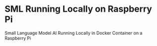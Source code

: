 # SML Running Locally on Raspberry Pi
Small Language Model AI Running Locally in Docker Container on a Raspberry Pi

